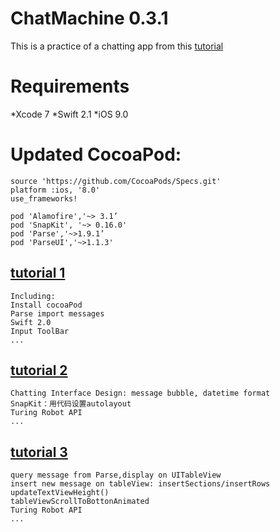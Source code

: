 # ChatMachine 0.3.1
This is a practice of a chatting app from this [tutorial](http://www.jianshu.com/p/1f93e0fec8a5) 

# Requirements
*Xcode 7 
*Swift 2.1
*iOS 9.0


# Updated CocoaPod:
```
source 'https://github.com/CocoaPods/Specs.git'
platform :ios, '8.0'
use_frameworks!

pod 'Alamofire','~> 3.1’
pod 'SnapKit', '~> 0.16.0'
pod 'Parse','~>1.9.1’
pod 'ParseUI','~>1.1.3'
```

## [tutorial 1](http://www.jianshu.com/p/1f93e0fec8a5) 
```
Including:
Install cocoaPod
Parse import messages
Swift 2.0
Input ToolBar
...
```
## [tutorial 2](http://www.jianshu.com/p/f2488a659688)
```
Chatting Interface Design: message bubble, datetime format
SnapKit：用代码设置autolayout
Turing Robot API
...
```
## [tutorial 3](http://www.jianshu.com/p/a09ceaebe797)
```
query message from Parse,display on UITableView
insert new message on tableView: insertSections/insertRows
updateTextViewHeight()
tableViewScrollToBottonAnimated
Turing Robot API
...
```




